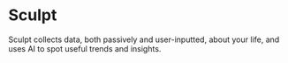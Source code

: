 # Sculpt

Sculpt collects data, both passively and user-inputted, about your life, and uses AI to spot useful trends and insights.
